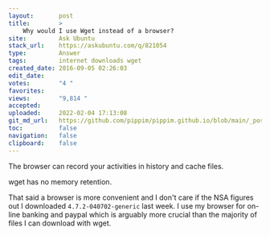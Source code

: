 ```yaml
---
layout:       post
title:        >
    Why would I use Wget instead of a browser?
site:         Ask Ubuntu
stack_url:    https://askubuntu.com/q/821054
type:         Answer
tags:         internet downloads wget
created_date: 2016-09-05 02:26:03
edit_date:    
votes:        "4 "
favorites:    
views:        "9,814 "
accepted:     
uploaded:     2022-02-04 17:13:08
git_md_url:   https://github.com/pippim/pippim.github.io/blob/main/_posts/2016/2016-09-05-Why-would-I-use-Wget-instead-of-a-browser_.md
toc:          false
navigation:   false
clipboard:    false
---
```


The browser can record your activities in history and cache files.

wget has no memory retention.

That said a browser is more convenient and I don't care if the NSA figures out I downloaded `4.7.2-040702-generic` last week. I use my browser for on-line banking and paypal which is arguably more crucial than the majority of files I can download with wget.
